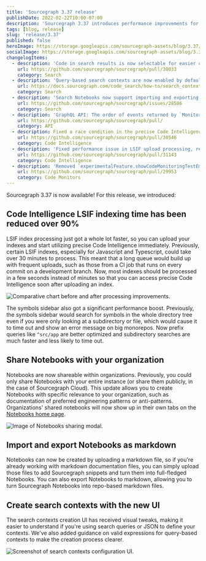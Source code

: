 ```yaml
---
title: 'Sourcegraph 3.37 release'
publishDate: 2022-02-22T10:00-07:00
description: 'Sourcegraph 3.37 introduces performance improvements for Code Intelligence, sharing for Notebooks, and a new UI for creating search contexts.'
tags: [blog, release]
slug: 'release/3.37'
published: false
heroImage: https://storage.googleapis.com/sourcegraph-assets/blog/3.37/sourcegraph-3-37-release.png
socialImage: https://storage.googleapis.com/sourcegraph-assets/blog/3.37/sourcegraph-3-37-release.png
changelogItems:
  - description: 'Code in search results is now selectable for easier copying and reuse. You can still click on the code to open the corresponding file.'
    url: https://github.com/sourcegraph/sourcegraph/pull/30033
    category: Search
  - description: 'Query-based search contexts are now enabled by default as a beta feature, making it easier to scope queries for monorepos or large codebases.'
    url: https://docs.sourcegraph.com/code_search/how-to/search_contexts#beta-query-based-search-contexts
    category: Search
  - description: 'Search Notebooks now support importing and exporting Markdown-formatted files.'
    url: https://github.com/sourcegraph/sourcegraph/issues/28586
    category: Search
  - description: 'GraphQL API: The order of events returned by `MonitorTriggerEventConnection` has been reversed so newer events are returned first. The `after` parameter has been modified accordingly to return events older the one specified, to allow for pagination. TODO'
    url: https://github.com/sourcegraph/sourcegraph/pull/
    category: API
  - description: Fixed a race condition in the precise Code Intelligence upload expiry process that prematurely expired new uploads.
    url: https://github.com/sourcegraph/sourcegraph/pull/30546
    category: Code Intelligence
  - description: 'Fixed performance issue in LSIF upload processing, reducing the latency between uploading an LSIF index and accessing precise Code Intelligence in the UI.'
    url: https://github.com/sourcegraph/sourcegraph/pull/31143
    category: Code Intelligence
  - description: 'Removed `experimentalFeature.showCodeMonitoringTestEmailButton`. Test emails can still be sent by editing the code monitor and expanding the "Send email notification" section.'
    url: https://github.com/sourcegraph/sourcegraph/pull/29953
    category: Code Monitors
---
```


Sourcegraph 3.37 is now available! For this release, we introduced:

## Code Intelligence LSIF indexing time has been reduced over 90%

LSIF index processing just got a whole lot faster, so you can upload your indexes and start utilizing precise Code Intelligence immediately. Previously, certain LSIF indexes, especially for Javascript and Typescript, could take over 30 minutes to process. This meant that a long queue would build up with frequent uploads, such as those from a CI job that runs on every commit on a development branch. Now, most indexes should be processed in a few seconds instead of minutes so that you can access precise Code Intelligence soon after uploading an index.

<img class="blog-image" title="LSIF upload speedup" alt="Comparative chart before and after processing improvements." src="https://storage.googleapis.com/sourcegraph-assets/blog/3.37/lsif-upload-speedup.png">

The symbols sidebar also got a significant performance boost. Previously, the symbols sidebar would search for symbols in the whole directory tree even if you were only looking at a subdirectory or file, which would cause it to time out and show an error message on big monorepos. Now prefix queries like `^src/app` are better optimized and subdirectory searches are much faster and less likely to time out.

## Share Notebooks with your organization

Notebooks are now shareable within organizations. Previously, you could only share Notebooks with your entire instance (or share them publicly, in the case of Sourcegraph Cloud). This update allows you to create Notebooks with specific relevance to your organization, such as documentation of preferred engineering patterns or anti-patterns. Organizations' shared notebooks will now show up in their own tabs on the [Notebooks home page](https://sourcegraph.com/notebooks).

<img class="blog-image" title="Notebooks sharing" alt="Image of Notebooks sharing modal." src="https://storage.googleapis.com/sourcegraph-assets/docs/images/notebooks/notebook_sharing.png">

## Import and export Notebooks as markdown

Notebooks can now be created by uploading a markdown file, so if you're already working with markdown documentation files, you can simply upload those files to add Sourcegraph snippets and turn them into full-fledged Notebooks. You can also export Notebooks to markdown, allowing you to turn Sourcegraph Notebooks into repo-based markdown files.

## Create search contexts with the new UI

The search contexts creation UI has received visual tweaks, making it easier to understand if you're using search queries or JSON to define your contexts. We've also added guidance on valid expressions for query-based contexts to make the creation process clearer.

<img class="blog-image" title="Search contexts type selection" alt="Screenshot of search contexts configuration UI." src="https://storage.googleapis.com/sourcegraph-assets/docs/images/search_contexts/select_context_type.png">
